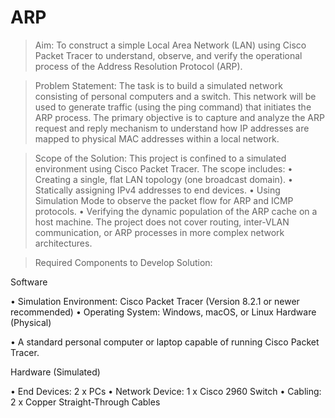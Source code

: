 # ARP

>Aim:
To construct a simple Local Area Network (LAN) using Cisco Packet Tracer to understand, observe, and verify the operational process of the Address Resolution Protocol (ARP).

>Problem Statement:
The task is to build a simulated network consisting of personal computers and a switch. This network will be used to generate traffic (using the ping command) that initiates the ARP process. The primary objective is to capture and analyze the ARP request and reply mechanism to understand how IP addresses are mapped to physical MAC addresses within a local network.

>Scope of the Solution:
This project is confined to a simulated environment using Cisco Packet Tracer. The scope includes: • Creating a single, flat LAN topology (one broadcast domain). • Statically assigning IPv4 addresses to end devices. • Using Simulation Mode to observe the packet flow for ARP and ICMP protocols. • Verifying the dynamic population of the ARP cache on a host machine. The project does not cover routing, inter-VLAN communication, or ARP processes in more complex network architectures.

>Required Components to Develop Solution:

Software

• Simulation Environment: Cisco Packet Tracer (Version 8.2.1 or newer recommended) • Operating System: Windows, macOS, or Linux Hardware (Physical)

• A standard personal computer or laptop capable of running Cisco Packet Tracer.

Hardware (Simulated)

• End Devices: 2 x PCs • Network Device: 1 x Cisco 2960 Switch • Cabling: 2 x Copper Straight-Through Cables
